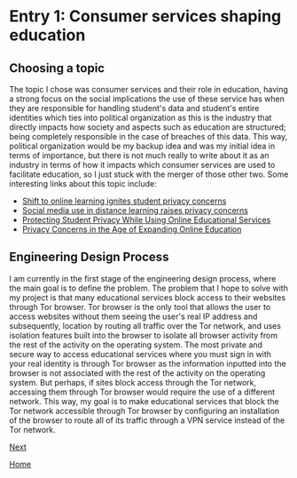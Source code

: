 # Entry 1: Consumer services shaping education
## Choosing a topic
The topic I chose was consumer services and their role in education, having a strong focus on the social implications the use of these service has when they are responsible for handling student's data and student's entire identities which ties into political organization as this is the industry that directly impacts how society and aspects such as education are structured; being completely responsible in the case of breaches of this data. This way, political organization would be my backup idea and was my initial idea in terms of importance, but there is not much really to write about it as an industry in terms of how it impacts which consumer services are used to facilitate education, so I just stuck with the merger of those other two. Some interesting links about this topic include: 
* [Shift to online learning ignites student privacy concerns](https://www.iapp.org/news/a/shift-to-online-learning-ignites-student-privacy-concerns/) 
* [Social media use in distance learning raises privacy concerns](https://www.k12dive.com/news/teachers-turn-to-social-media-raising-privacy-concerns/586538/)
* [Protecting Student Privacy While Using Online Educational Services](https://studentprivacy.ed.gov/training/protecting-student-privacy-while-using-online-educational-services)
* [Privacy Concerns in the Age of Expanding Online Education](https://www.onlineeducation.com/features/privacy-concerns-in-the-age-of-online-education)

## Engineering Design Process
I am currently in the first stage of the engineering design process, where the main goal is to define the problem. The problem that I hope to solve with my project is that many educational services block access to their websites through Tor browser. Tor browser is the only tool that allows the user to access websites without them seeing the user's real IP address and subsequently, location by routing all traffic over the Tor network, and uses isolation features built into the browser to isolate all browser activity from the rest of the activity on the operating system. The most private and secure way to access educational services where you must sign in with your real identity is through Tor browser as the information inputted into the browser is not associated with the rest of the activity on the operating system. But perhaps, if sites block access through the Tor network, accessing them through Tor browser would require the use of a different network. This way, my goal is to make educational services that block the Tor network accessible through Tor browser by configuring an installation of the browser to route all of its traffic through a VPN service instead of the Tor network.                                                                                        

[Next](entry02.md)

[Home](../README.md)
